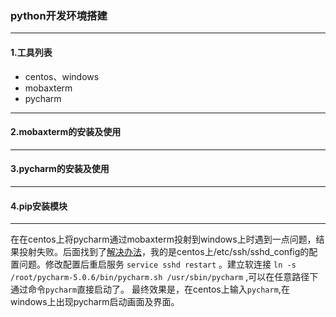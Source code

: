 ### python开发环境搭建
---
#### 1.工具列表
* centos、windows
* mobaxterm
* pycharm

---
#### 2.mobaxterm的安装及使用
  
---
#### 3.pycharm的安装及使用
  
---
#### 4.pip安装模块
  
---

  在在centos上将pycharm通过mobaxterm投射到windows上时遇到一点问题，结果投射失败。后面找到了[解决办法](http://blog.csdn.net/ipaomi/article/details/78526643?locationNum=5&fps=1)，我的是centos上/etc/ssh/sshd_config的配置问题。修改配置后重启服务 ```service sshd restart``` 。建立软连接 ```ln -s /root/pycharm-5.0.6/bin/pycharm.sh /usr/sbin/pycharm``` ,可以在任意路径下通过命令```pycharm```直接启动了。
  最终效果是，在centos上输入```pycharm```,在windows上出现pycharm启动画面及界面。

